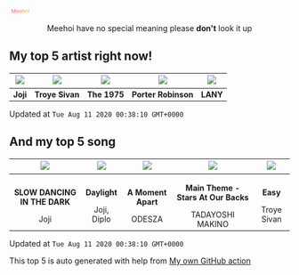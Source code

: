![Meehoi Logo](https://github.com/beam41/beam41/raw/master/mh.svg)
<p align="center">Meehoi have no special meaning please <b>don't</b> look it up</p>

## My top 5 artist right now!
<!-- table start -->
|<img src="https://i.scdn.co/image/5386e44d5e07dc662c0d6f14c3ae9c47e8898e06">|<img src="https://i.scdn.co/image/97cc8b63e62072026056deb171bb41f52f506613">|<img src="https://i.scdn.co/image/1717dac024e71f64ec421a658c7a9769d41ce251">|<img src="https://i.scdn.co/image/50c288dcdab974637f634438faeafbd4a96ece81">|<img src="https://i.scdn.co/image/7242d5d165e671eacf02cee6533a005fc1f5c6ca">|
| :---: | :---: | :---: | :---: | :---: |
|<b>Joji</b>|<b>Troye Sivan</b>|<b>The 1975</b>|<b>Porter Robinson</b>|<b>LANY</b>|

Updated at `Tue Aug 11 2020 00:38:10 GMT+0000`
<!-- table end -->

## And my top 5 song
<!-- table song start -->
|<img src="https://i.scdn.co/image/ab67616d00001e0260ba1d6104d0475c7555a6b2">|<img src="https://i.scdn.co/image/ab67616d00001e020e991b59cee17246a5e604d0">|<img src="https://i.scdn.co/image/ab67616d00001e0299a3a1c380019cdc2ba9b8c2">|<img src="https://i.scdn.co/image/ab67616d00001e0268ba2b1dfd40ee88ef406483">|<img src="https://i.scdn.co/image/ab67616d00001e02acd22b93c9521a25e0210109">|
| :---: | :---: | :---: | :---: | :---: |
|<p><b>SLOW DANCING IN THE DARK</b></p> Joji|<p><b>Daylight</b></p> Joji, Diplo|<p><b>A Moment Apart</b></p> ODESZA|<p><b>Main Theme - Stars At Our Backs</b></p> TADAYOSHI MAKINO|<p><b>Easy</b></p> Troye Sivan|

Updated at `Tue Aug 11 2020 00:38:10 GMT+0000`
<!-- table song end -->

This top 5 is auto generated with help from [My own GitHub action](https://github.com/beam41/spotify-listening)